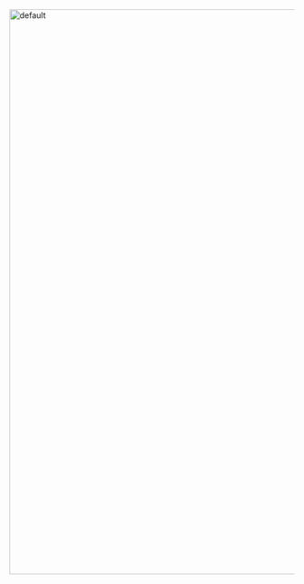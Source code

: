 <img width="1000" alt="default" src="https://user-images.githubusercontent.com/29402714/43842377-2e8b69ce-9b60-11e8-8e82-a9563e682b6c.png">
